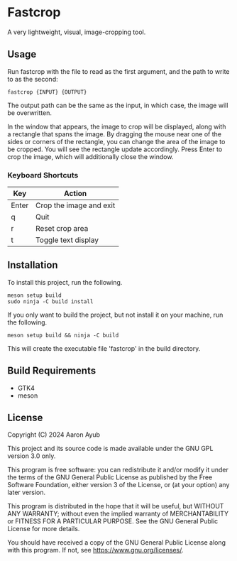 # Fastcrop 
A very lightweight, visual, image-cropping tool.

## Usage
Run fastcrop with the file to read as the first argument, and the path to write to as the second:
```
fastcrop {INPUT} {OUTPUT}
```

The output path can be the same as the input, in which case, the image will be overwritten.

In the window that appears, the image to crop will be displayed, along with a rectangle that spans the image. By dragging the mouse near one of the sides or corners of the rectangle, you can change the area of the image to be cropped. You will see the rectangle update accordingly. Press Enter to crop the image, which will additionally close the window. 

### Keyboard Shortcuts
|Key   |Action                  |
|------|------------------------|
|Enter |Crop the image and exit |
|q     |Quit                    |
|r     |Reset crop area         |
|t     |Toggle text display     |

## Installation
To install this project, run the following.
```
meson setup build
sudo ninja -C build install
```

If you only want to build the project, but not install it on your machine, run the following.
```
meson setup build && ninja -C build
```
This will create the executable file 'fastcrop' in the build directory.

## Build Requirements
- GTK4
- meson

## License
Copyright (C) 2024 Aaron Ayub

This project and its source code is made available under the GNU GPL version 3.0 only.

This program is free software: you can redistribute it and/or modify
it under the terms of the GNU General Public License as published by
the Free Software Foundation, either version 3 of the License, or
(at your option) any later version.

This program is distributed in the hope that it will be useful,
but WITHOUT ANY WARRANTY; without even the implied warranty of
MERCHANTABILITY or FITNESS FOR A PARTICULAR PURPOSE.  See the
GNU General Public License for more details.

You should have received a copy of the GNU General Public License
along with this program.  If not, see <https://www.gnu.org/licenses/>.
